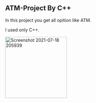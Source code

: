 ## ATM-Project By C++
In this project you get all opition like ATM.

I used only C++.

<img width="197" alt="Screenshot 2021-07-18 205939" src="https://user-images.githubusercontent.com/78341083/126073044-1fec108b-7670-453e-9789-62803ae708d0.png">


